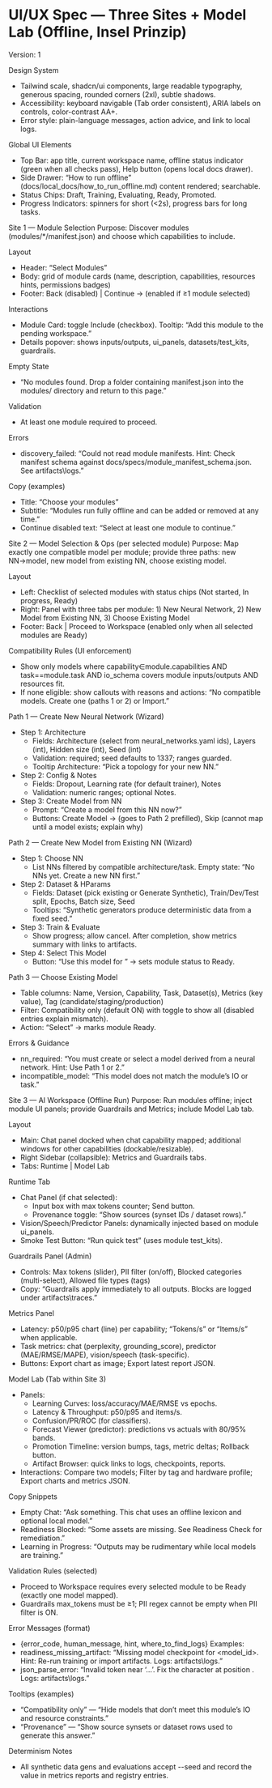 # UI/UX Spec — Three Sites + Model Lab (Offline, Insel Prinzip)

Version: 1

Design System
- Tailwind scale, shadcn/ui components, large readable typography, generous spacing, rounded corners (2xl), subtle shadows.
- Accessibility: keyboard navigable (Tab order consistent), ARIA labels on controls, color-contrast AA+.
- Error style: plain-language messages, action advice, and link to local logs.

Global UI Elements
- Top Bar: app title, current workspace name, offline status indicator (green when all checks pass), Help button (opens local docs drawer).
- Side Drawer: “How to run offline” (docs/local_docs/how_to_run_offline.md) content rendered; searchable.
- Status Chips: Draft, Training, Evaluating, Ready, Promoted.
- Progress Indicators: spinners for short (<2s), progress bars for long tasks.

Site 1 — Module Selection
Purpose: Discover modules (modules/*/manifest.json) and choose which capabilities to include.

Layout
- Header: “Select Modules”
- Body: grid of module cards (name, description, capabilities, resources hints, permissions badges)
- Footer: Back (disabled) | Continue → (enabled if ≥1 module selected)

Interactions
- Module Card: toggle Include (checkbox). Tooltip: “Add this module to the pending workspace.”
- Details popover: shows inputs/outputs, ui_panels, datasets/test_kits, guardrails.

Empty State
- “No modules found. Drop a folder containing manifest.json into the modules/ directory and return to this page.”

Validation
- At least one module required to proceed.

Errors
- discovery_failed: “Could not read module manifests. Hint: Check manifest schema against docs/specs/module_manifest_schema.json. See artifacts\\logs.”

Copy (examples)
- Title: “Choose your modules”
- Subtitle: “Modules run fully offline and can be added or removed at any time.”
- Continue disabled text: “Select at least one module to continue.”

Site 2 — Model Selection & Ops (per selected module)
Purpose: Map exactly one compatible model per module; provide three paths: new NN→model, new model from existing NN, choose existing model.

Layout
- Left: Checklist of selected modules with status chips (Not started, In progress, Ready)
- Right: Panel with three tabs per module: 1) New Neural Network, 2) New Model from Existing NN, 3) Choose Existing Model
- Footer: Back | Proceed to Workspace (enabled only when all selected modules are Ready)

Compatibility Rules (UI enforcement)
- Show only models where capability∈module.capabilities AND task==module.task AND io_schema covers module inputs/outputs AND resources fit.
- If none eligible: show callouts with reasons and actions: “No compatible models. Create one (paths 1 or 2) or Import.”

Path 1 — Create New Neural Network (Wizard)
- Step 1: Architecture
  - Fields: Architecture (select from neural_networks.yaml ids), Layers (int), Hidden size (int), Seed (int)
  - Validation: required; seed defaults to 1337; ranges guarded.
  - Tooltip Architecture: “Pick a topology for your new NN.”
- Step 2: Config & Notes
  - Fields: Dropout, Learning rate (for default trainer), Notes
  - Validation: numeric ranges; optional Notes.
- Step 3: Create Model from NN
  - Prompt: “Create a model from this NN now?”
  - Buttons: Create Model → (goes to Path 2 prefilled), Skip (cannot map until a model exists; explain why)

Path 2 — Create New Model from Existing NN (Wizard)
- Step 1: Choose NN
  - List NNs filtered by compatible architecture/task. Empty state: “No NNs yet. Create a new NN first.”
- Step 2: Dataset & HParams
  - Fields: Dataset (pick existing or Generate Synthetic), Train/Dev/Test split, Epochs, Batch size, Seed
  - Tooltips: “Synthetic generators produce deterministic data from a fixed seed.”
- Step 3: Train & Evaluate
  - Show progress; allow cancel. After completion, show metrics summary with links to artifacts.
- Step 4: Select This Model
  - Button: “Use this model for <module>” → sets module status to Ready.

Path 3 — Choose Existing Model
- Table columns: Name, Version, Capability, Task, Dataset(s), Metrics (key value), Tag (candidate/staging/production)
- Filter: Compatibility only (default ON) with toggle to show all (disabled entries explain mismatch).
- Action: “Select” → marks module Ready.

Errors & Guidance
- nn_required: “You must create or select a model derived from a neural network. Hint: Use Path 1 or 2.”
- incompatible_model: “This model does not match the module’s IO or task.”

Site 3 — AI Workspace (Offline Run)
Purpose: Run modules offline; inject module UI panels; provide Guardrails and Metrics; include Model Lab tab.

Layout
- Main: Chat panel docked when chat capability mapped; additional windows for other capabilities (dockable/resizable).
- Right Sidebar (collapsible): Metrics and Guardrails tabs.
- Tabs: Runtime | Model Lab

Runtime Tab
- Chat Panel (if chat selected):
  - Input box with max tokens counter; Send button.
  - Provenance toggle: “Show sources (synset IDs / dataset rows).”
- Vision/Speech/Predictor Panels: dynamically injected based on module ui_panels.
- Smoke Test Button: “Run quick test” (uses module test_kits).

Guardrails Panel (Admin)
- Controls: Max tokens (slider), PII filter (on/off), Blocked categories (multi-select), Allowed file types (tags)
- Copy: “Guardrails apply immediately to all outputs. Blocks are logged under artifacts\\traces.”

Metrics Panel
- Latency: p50/p95 chart (line) per capability; “Tokens/s” or “Items/s” when applicable.
- Task metrics: chat (perplexity, grounding_score), predictor (MAE/RMSE/MAPE), vision/speech (task-specific).
- Buttons: Export chart as image; Export latest report JSON.

Model Lab (Tab within Site 3)
- Panels:
  - Learning Curves: loss/accuracy/MAE/RMSE vs epochs.
  - Latency & Throughput: p50/p95 and items/s.
  - Confusion/PR/ROC (for classifiers).
  - Forecast Viewer (predictor): predictions vs actuals with 80/95% bands.
  - Promotion Timeline: version bumps, tags, metric deltas; Rollback button.
  - Artifact Browser: quick links to logs, checkpoints, reports.
- Interactions: Compare two models; Filter by tag and hardware profile; Export charts and metrics JSON.

Copy Snippets
- Empty Chat: “Ask something. This chat uses an offline lexicon and optional local model.”
- Readiness Blocked: “Some assets are missing. See Readiness Check for remediation.”
- Learning in Progress: “Outputs may be rudimentary while local models are training.”

Validation Rules (selected)
- Proceed to Workspace requires every selected module to be Ready (exactly one model mapped).
- Guardrails max_tokens must be ≥1; PII regex cannot be empty when PII filter is ON.

Error Messages (format)
- {error_code, human_message, hint, where_to_find_logs}
Examples:
- readiness_missing_artifact: “Missing model checkpoint for <model_id>. Hint: Re-run training or import artifacts. Logs: artifacts\\logs.”
- json_parse_error: “Invalid token near ‘…’. Fix the character at position <n>. Logs: artifacts\\logs.”

Tooltips (examples)
- “Compatibility only” — “Hide models that don’t meet this module’s IO and resource constraints.”
- “Provenance” — “Show source synsets or dataset rows used to generate this answer.”

Determinism Notes
- All synthetic data gens and evaluations accept --seed and record the value in metrics reports and registry entries.
